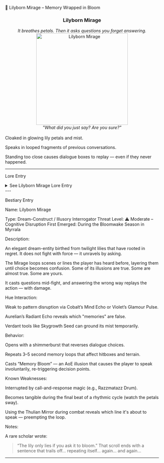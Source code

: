 🌸 Lilyborn Mirage – Memory Wrapped in Bloom

<div align="center">
  <h3>Lilyborn Mirage</h3>  
  <i>It breathes petals. Then it asks questions you forget answering.</i><br>  
  <img src="../../assets/monsters/lilyborn-mirage.png" alt="Lilyborn Mirage" width="300"><br>  
  <i>"What did you just say? Are you sure?"</i><br><br>  
</div>Cloaked in glowing lily petals and mist.

Speaks in looped fragments of previous conversations.

Standing too close causes dialogue boxes to replay — even if they never happened.



---

Lore Entry

<details><summary>See Lilyborn Mirage Lore Entry</summary>Lore Entry: Scribbled in wilted dreampetal script

> They don’t lie.
They don’t have to.



> The lilies remember what was said — or what was meant — or maybe just what we wished we said.



> These things bloom when emotion lingers too long in one place. They drink from forgotten farewells and root into questions left unanswered.



> I spoke to one once. Or maybe it spoke to me. It asked what I feared most. I told it. Then I told it again. And again. And again.



> When I came to, the petals had grown teeth. And I was bleeding memory.



> — Whisperleaf fragment, found in the Veilgrove Spiral



</details>
---

Bestiary Entry

Name:	Lilyborn Mirage

Type:	Dream-Construct / Illusory Interrogator
Threat Level:	⚠️ Moderate – Cognitive Disruption
First Emerged:	During the Bloomwake Season in Myrrala


Description:

An elegant dream-entity birthed from twilight lilies that have rooted in regret. It does not fight with force — it unravels by asking.

The Mirage loops scenes or lines the player has heard before, layering them until choice becomes confusion.
Some of its illusions are true. Some are almost true. Some are yours.

It casts questions mid-fight, and answering the wrong way replays the action — with damage.

Hue Interaction:

Weak to pattern disruption via Cobalt’s Mind Echo or Violet’s Glamour Pulse.

Aurelian’s Radiant Echo reveals which "memories" are false.

Verdant tools like Skygrowth Seed can ground its mist temporarily.


Behavior:

Opens with a shimmerburst that reverses dialogue choices.

Repeats 3–5 second memory loops that affect hitboxes and terrain.

Casts “Memory Bloom” — an AoE illusion that causes the player to speak involuntarily, re-triggering decision points.


Known Weaknesses:

Interrupted by call-and-response magic (e.g., Razzmatazz Drum).

Becomes tangible during the final beat of a rhythmic cycle (watch the petals sway).

Using the Thulian Mirror during combat reveals which line it's about to speak — preempting the loop.


Notes:

A rare scholar wrote:

> “The lily only lies if you ask it to bloom.”
That scroll ends with a sentence that trails off… repeating itself… again… and again…




---


